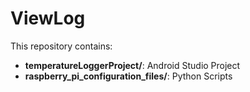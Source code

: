 # ViewLog

This repository contains:
- **temperatureLoggerProject/**: Android Studio Project
- **raspberry_pi_configuration_files/**: Python Scripts

